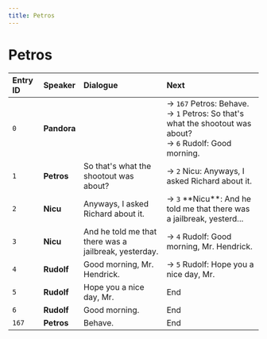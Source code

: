 ```yaml
---
title: Petros
---
```


# Petros


| Entry ID | Speaker | Dialogue | Next |
| :------- | :------ | :------- | :------------ |
| `0` | **Pandora** |  | → `167` Petros: Behave\.<br>→ `1` Petros: So that's what the shootout was about?<br>→ `6` Rudolf: Good morning\. |
| `1` | **Petros** | So that's what the shootout was about? | → `2` Nicu: Anyways, I asked Richard about it\. |
| `2` | **Nicu** | Anyways, I asked Richard about it\. | → `3` \*\*Nicu\*\*: And he told me that there was a jailbreak, yesterd\.\.\. |
| `3` | **Nicu** | And he told me that there was a jailbreak, yesterday\. | → `4` Rudolf: Good morning, Mr\. Hendrick\. |
| `4` | **Rudolf** | Good morning, Mr\. Hendrick\. | → `5` Rudolf: Hope you a nice day, Mr\. |
| `5` | **Rudolf** | Hope you a nice day, Mr\. | End |
| `6` | **Rudolf** | Good morning\. | End |
| `167` | **Petros** | Behave\. | End |

